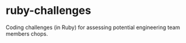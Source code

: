 # ruby-challenges
Coding challenges (in Ruby) for assessing potential engineering team members chops.
